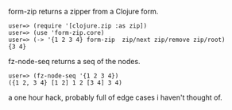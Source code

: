 form-zip returns a zipper from a Clojure form.

    user=> (require '[clojure.zip :as zip])
    user=> (use 'form-zip.core)
    user=> (-> '{1 2 3 4} form-zip  zip/next zip/remove zip/root)
    {3 4}

fz-node-seq returns a seq of the nodes.

    user=> (fz-node-seq '{1 2 3 4})
    ({1 2, 3 4} [1 2] 1 2 [3 4] 3 4)

a one hour hack, probably full of edge cases i haven't thought of.


